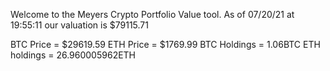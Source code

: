 Welcome to the Meyers Crypto Portfolio Value tool. 
As of 07/20/21 at 19:55:11 our valuation is $79115.71 

BTC Price = $29619.59
 ETH Price = $1769.99
BTC Holdings = 1.06BTC
 ETH holdings = 26.960005962ETH 
